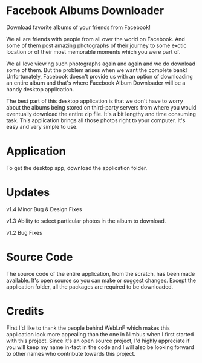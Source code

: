 Facebook Albums Downloader
==========================

Download favorite albums of your friends from Facebook!

We all are friends with people from all over the world on Facebook. And some of them post amazing  photographs of their journey to some exotic location or of their most memorable moments which you were part of.

We all love viewing such photographs again and again and we do download some of them. But the problem arises when we want the complete bank! Unfortunately, Facebook doesn't provide us with an option of downloading an entire album and that's where Facebook Album Downloader will be a handy desktop application.

The best part of this desktop application is that we don't have to worry about the albums being stored on third-party servers from where you would eventually download the entire zip file. It's a bit lengthy and time consuming task. This application brings all those photos right to your computer. It's easy and very simple to use.


Application
===========

To get the desktop app, download the application folder.

Updates
=======

v1.4
Minor Bug & Design Fixes

v1.3
Ability to select particular photos in the album to download.

v1.2
Bug Fixes


Source Code
===========

The source code of the entire application, from the scratch, has been made available. It's open source so you can make or suggest changes.
Except the application folder, all the packages are required to be downloaded.


Credits
=======

First I'd like to thank the people behind WebLnF which makes this application look more appealing than the one in Nimbus when I first started with this project.
Since it's an open source project, I'd highly appreciate if you will keep my name in-tact in the code and I will also be looking forward to other names who contribute towards this project.
